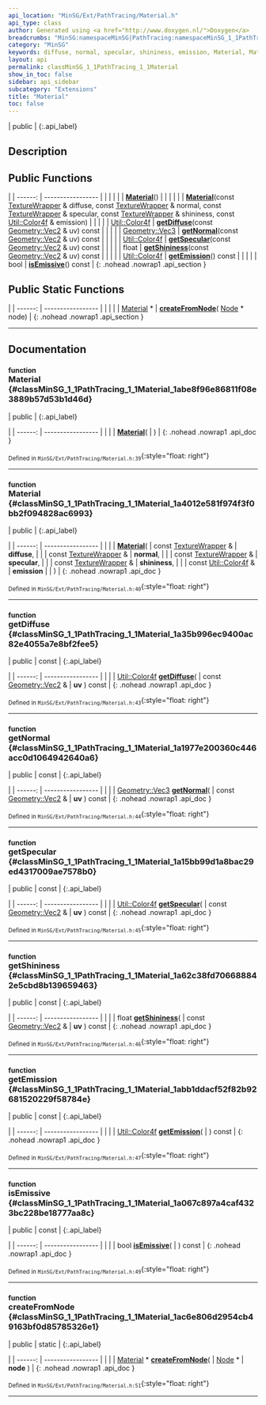 ```yaml
---
api_location: "MinSG/Ext/PathTracing/Material.h"
api_type: class
author: Generated using <a href="http://www.doxygen.nl/">Doxygen</a>
breadcrumbs: "MinSG:namespaceMinSG|PathTracing:namespaceMinSG_1_1PathTracing"
category: "MinSG"
keywords: diffuse, normal, specular, shininess, emission, Material, Material, getDiffuse, getNormal, getSpecular, getShininess, getEmission, isEmissive, createFromNode
layout: api
permalink: classMinSG_1_1PathTracing_1_1Material
show_in_toc: false
sidebar: api_sidebar
subcategory: "Extensions"
title: "Material"
toc: false
---
```


| public |
{:.api_label}

## Description





## Public Functions

|
| ------: | ----------------- |
|  | |
|  | **[Material](#classMinSG_1_1PathTracing_1_1Material_1abe8f96e86811f08e3889b57d53b1d46d)**() |
|  | |
|  | **[Material](#classMinSG_1_1PathTracing_1_1Material_1a4012e581f974f3f0bb2f094828ac6993)**(const [TextureWrapper](structMinSG_1_1PathTracing_1_1TextureWrapper) & diffuse, const [TextureWrapper](structMinSG_1_1PathTracing_1_1TextureWrapper) & normal, const [TextureWrapper](structMinSG_1_1PathTracing_1_1TextureWrapper) & specular, const [TextureWrapper](structMinSG_1_1PathTracing_1_1TextureWrapper) & shininess, const [Util::Color4f](classUtil_1_1Color4f) & emission) |
|  | |
| [Util::Color4f](classUtil_1_1Color4f) | **[getDiffuse](#classMinSG_1_1PathTracing_1_1Material_1a35b996ec9400ac82e4055a7e8bf2fee5)**(const [Geometry::Vec2](namespaceGeometry#namespaceGeometry_1aa9c56320691770d4bc53916868f15e6d) & uv) const |
|  | |
| [Geometry::Vec3](namespaceGeometry#namespaceGeometry_1ab29e4544da9b15b5bf224cbf5b691313) | **[getNormal](#classMinSG_1_1PathTracing_1_1Material_1a1977e200360c446acc0d1064942640a6)**(const [Geometry::Vec2](namespaceGeometry#namespaceGeometry_1aa9c56320691770d4bc53916868f15e6d) & uv) const |
|  | |
| [Util::Color4f](classUtil_1_1Color4f) | **[getSpecular](#classMinSG_1_1PathTracing_1_1Material_1a15bb99d1a8bac29ed4317009ae7578b0)**(const [Geometry::Vec2](namespaceGeometry#namespaceGeometry_1aa9c56320691770d4bc53916868f15e6d) & uv) const |
|  | |
| float | **[getShininess](#classMinSG_1_1PathTracing_1_1Material_1a62c38fd706688842e5cbd8b139659463)**(const [Geometry::Vec2](namespaceGeometry#namespaceGeometry_1aa9c56320691770d4bc53916868f15e6d) & uv) const |
|  | |
| [Util::Color4f](classUtil_1_1Color4f) | **[getEmission](#classMinSG_1_1PathTracing_1_1Material_1abb1ddacf52f82b92681520229f58784e)**() const |
|  | |
| bool | **[isEmissive](#classMinSG_1_1PathTracing_1_1Material_1a067c897a4caf4323bc228be18777aa8c)**() const |
{: .nohead .nowrap1 .api_section }


## Public Static Functions

|
| ------: | ----------------- |
|  | |
| [Material](classMinSG_1_1PathTracing_1_1Material) * | **[createFromNode](#classMinSG_1_1PathTracing_1_1Material_1ac6e806d2954cb49163bf0d85785326e1)**( [Node](classMinSG_1_1Node) * node) |
{: .nohead .nowrap1 .api_section }


-------------------------------------------------------------------

## Documentation

### <small>function</small><br/> Material {#classMinSG_1_1PathTracing_1_1Material_1abe8f96e86811f08e3889b57d53b1d46d}

| public |
{:.api_label}

|
| ------: | ----------------- |
|  |
|  **[Material](#classMinSG_1_1PathTracing_1_1Material_1abe8f96e86811f08e3889b57d53b1d46d)**( |  ) |
{: .nohead .nowrap1 .api_doc }





<sub>Defined in `MinSG/Ext/PathTracing/Material.h:39`</sub>{:style="float: right"}

-------------------------------------------------------------------

### <small>function</small><br/> Material {#classMinSG_1_1PathTracing_1_1Material_1a4012e581f974f3f0bb2f094828ac6993}

| public |
{:.api_label}

|
| ------: | ----------------- |
|  |
|  **[Material](#classMinSG_1_1PathTracing_1_1Material_1a4012e581f974f3f0bb2f094828ac6993)**( | const [TextureWrapper](structMinSG_1_1PathTracing_1_1TextureWrapper) & | **diffuse**, |
| | const [TextureWrapper](structMinSG_1_1PathTracing_1_1TextureWrapper) & | **normal**, |
| | const [TextureWrapper](structMinSG_1_1PathTracing_1_1TextureWrapper) & | **specular**, |
| | const [TextureWrapper](structMinSG_1_1PathTracing_1_1TextureWrapper) & | **shininess**, |
| | const [Util::Color4f](classUtil_1_1Color4f) & | **emission** |
|   ) |
{: .nohead .nowrap1 .api_doc }





<sub>Defined in `MinSG/Ext/PathTracing/Material.h:40`</sub>{:style="float: right"}

-------------------------------------------------------------------

### <small>function</small><br/> getDiffuse {#classMinSG_1_1PathTracing_1_1Material_1a35b996ec9400ac82e4055a7e8bf2fee5}

| public | const |
{:.api_label}

|
| ------: | ----------------- |
|  |
| [Util::Color4f](classUtil_1_1Color4f) **[getDiffuse](#classMinSG_1_1PathTracing_1_1Material_1a35b996ec9400ac82e4055a7e8bf2fee5)**( | const [Geometry::Vec2](namespaceGeometry#namespaceGeometry_1aa9c56320691770d4bc53916868f15e6d) & | **uv** ) const |
{: .nohead .nowrap1 .api_doc }





<sub>Defined in `MinSG/Ext/PathTracing/Material.h:43`</sub>{:style="float: right"}

-------------------------------------------------------------------

### <small>function</small><br/> getNormal {#classMinSG_1_1PathTracing_1_1Material_1a1977e200360c446acc0d1064942640a6}

| public | const |
{:.api_label}

|
| ------: | ----------------- |
|  |
| [Geometry::Vec3](namespaceGeometry#namespaceGeometry_1ab29e4544da9b15b5bf224cbf5b691313) **[getNormal](#classMinSG_1_1PathTracing_1_1Material_1a1977e200360c446acc0d1064942640a6)**( | const [Geometry::Vec2](namespaceGeometry#namespaceGeometry_1aa9c56320691770d4bc53916868f15e6d) & | **uv** ) const |
{: .nohead .nowrap1 .api_doc }





<sub>Defined in `MinSG/Ext/PathTracing/Material.h:44`</sub>{:style="float: right"}

-------------------------------------------------------------------

### <small>function</small><br/> getSpecular {#classMinSG_1_1PathTracing_1_1Material_1a15bb99d1a8bac29ed4317009ae7578b0}

| public | const |
{:.api_label}

|
| ------: | ----------------- |
|  |
| [Util::Color4f](classUtil_1_1Color4f) **[getSpecular](#classMinSG_1_1PathTracing_1_1Material_1a15bb99d1a8bac29ed4317009ae7578b0)**( | const [Geometry::Vec2](namespaceGeometry#namespaceGeometry_1aa9c56320691770d4bc53916868f15e6d) & | **uv** ) const |
{: .nohead .nowrap1 .api_doc }





<sub>Defined in `MinSG/Ext/PathTracing/Material.h:45`</sub>{:style="float: right"}

-------------------------------------------------------------------

### <small>function</small><br/> getShininess {#classMinSG_1_1PathTracing_1_1Material_1a62c38fd706688842e5cbd8b139659463}

| public | const |
{:.api_label}

|
| ------: | ----------------- |
|  |
| float **[getShininess](#classMinSG_1_1PathTracing_1_1Material_1a62c38fd706688842e5cbd8b139659463)**( | const [Geometry::Vec2](namespaceGeometry#namespaceGeometry_1aa9c56320691770d4bc53916868f15e6d) & | **uv** ) const |
{: .nohead .nowrap1 .api_doc }





<sub>Defined in `MinSG/Ext/PathTracing/Material.h:46`</sub>{:style="float: right"}

-------------------------------------------------------------------

### <small>function</small><br/> getEmission {#classMinSG_1_1PathTracing_1_1Material_1abb1ddacf52f82b92681520229f58784e}

| public | const |
{:.api_label}

|
| ------: | ----------------- |
|  |
| [Util::Color4f](classUtil_1_1Color4f) **[getEmission](#classMinSG_1_1PathTracing_1_1Material_1abb1ddacf52f82b92681520229f58784e)**( |  ) const |
{: .nohead .nowrap1 .api_doc }





<sub>Defined in `MinSG/Ext/PathTracing/Material.h:47`</sub>{:style="float: right"}

-------------------------------------------------------------------

### <small>function</small><br/> isEmissive {#classMinSG_1_1PathTracing_1_1Material_1a067c897a4caf4323bc228be18777aa8c}

| public | const |
{:.api_label}

|
| ------: | ----------------- |
|  |
| bool **[isEmissive](#classMinSG_1_1PathTracing_1_1Material_1a067c897a4caf4323bc228be18777aa8c)**( |  ) const |
{: .nohead .nowrap1 .api_doc }





<sub>Defined in `MinSG/Ext/PathTracing/Material.h:49`</sub>{:style="float: right"}

-------------------------------------------------------------------

### <small>function</small><br/> createFromNode {#classMinSG_1_1PathTracing_1_1Material_1ac6e806d2954cb49163bf0d85785326e1}

| public | static |
{:.api_label}

|
| ------: | ----------------- |
|  |
| [Material](classMinSG_1_1PathTracing_1_1Material) * **[createFromNode](#classMinSG_1_1PathTracing_1_1Material_1ac6e806d2954cb49163bf0d85785326e1)**( |  [Node](classMinSG_1_1Node) * | **node** ) |
{: .nohead .nowrap1 .api_doc }





<sub>Defined in `MinSG/Ext/PathTracing/Material.h:51`</sub>{:style="float: right"}

-------------------------------------------------------------------

